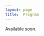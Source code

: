 ```yaml
---
layout: page
title:  Program
---
```


Available soon.

<!---
**Main activities:**

-   Keynote talks: Alberto Aletá, Marta Sales-Pardo, and Sofia Teixeira will present their work.

-   Tutorials: proposed and given by the participants on relevant topics.

-   Projects: participants will split into groups and will formalize a research question. They will present their (partial) results on the last day of the workshop.

**Social activities:**

-   Social event in Barcelona before leaving for the venue at La Muriel (Carrer de Verntallat, 30).

-   Guided tour of the Volcanic area

-   Stargazing activity

-   Night games and activities

<img src="/assets/image24/program.png" width="100%"/>
-->